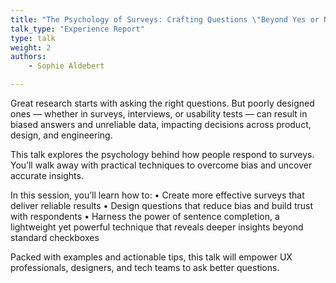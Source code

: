 ```yaml
---
title: "The Psychology of Surveys: Crafting Questions \"Beyond Yes or No\""
talk_type: "Experience Report"
type: talk
weight: 2
authors:
    - Sophie Aldebert

---
```

Great research starts with asking the right questions. But poorly designed ones — whether in surveys, interviews, or usability tests — can result in biased answers and unreliable data, impacting decisions across product, design, and engineering.

This talk explores the psychology behind how people respond to surveys. You’ll walk away with practical techniques to overcome bias and uncover accurate insights.

In this session, you’ll learn how to:
•  Create more effective surveys that deliver reliable results
• Design questions that reduce bias and build trust with respondents 
• Harness the power of sentence completion, a lightweight yet powerful technique that reveals deeper insights beyond standard checkboxes

Packed with examples and actionable tips, this talk will empower UX professionals, designers, and tech teams to ask better questions. 
